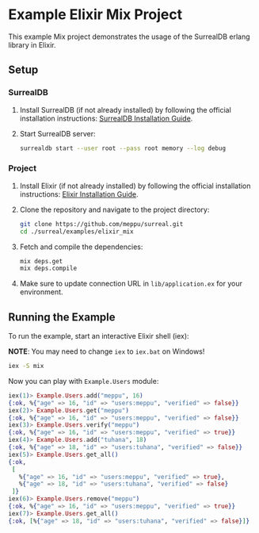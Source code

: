 # Example Elixir Mix Project

This example Mix project demonstrates the usage of the SurrealDB erlang library in Elixir.

## Setup

### SurrealDB

1. Install SurrealDB (if not already installed) by following the official installation instructions: [SurrealDB Installation Guide](https://surrealdb.com/docs/installation).

2. Start SurrealDB server:

   ```bash
   surrealdb start --user root --pass root memory --log debug
   ```

### Project

1. Install Elixir (if not already installed) by following the official installation instructions: [Elixir Installation Guide](https://elixir-lang.org/install.html).

2. Clone the repository and navigate to the project directory:

   ```bash
   git clone https://github.com/meppu/surreal.git
   cd ./surreal/examples/elixir_mix
   ```

3. Fetch and compile the dependencies:

   ```bash
   mix deps.get
   mix deps.compile
   ```

4. Make sure to update connection URL in `lib/application.ex` for your environment.

## Running the Example

To run the example, start an interactive Elixir shell (iex):

**NOTE**: You may need to change `iex` to `iex.bat` on Windows!

```bash
iex -S mix
```

Now you can play with `Example.Users` module:

```elixir
iex(1)> Example.Users.add("meppu", 16)
{:ok, %{"age" => 16, "id" => "users:meppu", "verified" => false}}
iex(2)> Example.Users.get("meppu")
{:ok, %{"age" => 16, "id" => "users:meppu", "verified" => false}}
iex(3)> Example.Users.verify("meppu")
{:ok, %{"age" => 16, "id" => "users:meppu", "verified" => true}}
iex(4)> Example.Users.add("tuhana", 18)
{:ok, %{"age" => 18, "id" => "users:tuhana", "verified" => false}}
iex(5)> Example.Users.get_all()
{:ok,
 [
   %{"age" => 16, "id" => "users:meppu", "verified" => true},
   %{"age" => 18, "id" => "users:tuhana", "verified" => false}
 ]}
iex(6)> Example.Users.remove("meppu")
{:ok, %{"age" => 16, "id" => "users:meppu", "verified" => true}}
iex(7)> Example.Users.get_all()
{:ok, [%{"age" => 18, "id" => "users:tuhana", "verified" => false}]}
```
